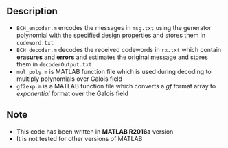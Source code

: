 ## Description
- `BCH_encoder.m` encodes the messages in `msg.txt` using the generator polynomial with the specified design properties and stores them in `codeword.txt`
- `BCH_decoder.m` decodes the received codewords in `rx.txt` which contain **erasures** and **errors** and estimates the original message and stores them in `decoderOutput.txt`
- `mul_poly.m` is MATLAB function file which is used during decoding to multiply polynomials over Galois field
- `gf2exp.m` is a MATLAB function file which converts a *gf* format array to *exponential* format over the Galois field 

## Note
- This code has been written in **MATLAB R2016a** version
- It is not tested for other versions of MATLAB
